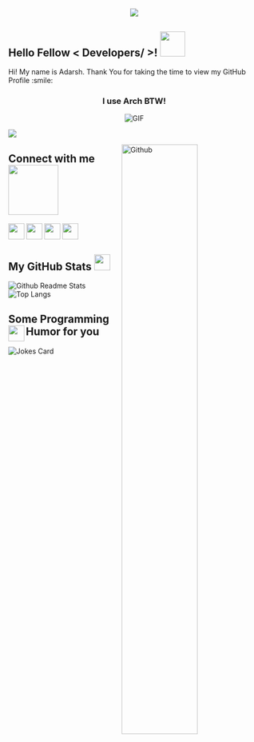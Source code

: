 <h1 align=center><img src='https://readme-typing-svg.herokuapp.com?font=JetBrains+Mono&size=22&color=96CDFB&center=true&vCenter=true&lines=Linux%2C+Python%2C+Neovim%2C+Bash'></h1>

<h2> Hello Fellow < Developers/ >! <img src = "https://raw.githubusercontent.com/MartinHeinz/MartinHeinz/master/wave.gif" width = 50px> </h2>
<p align='center'>  
</p>
<div size='20px'> Hi! My name is Adarsh. Thank You for taking the time to view my GitHub Profile :smile: 
</div>
  
<h3 align="center"> I use Arch BTW! </h3>
<p align="center">
<img align="center" alt="GIF" src="https://static.apester.com/user-images/66/66990c9c68ef205ac02683b905a15dc5.gif" /></p>

  
![](https://komarev.com/ghpvc/?username=theCode-Breaker&color=F28FAD&style=flat-square)

<img width="55%" align="right" alt="Github" src="https://raw.githubusercontent.com/onimur/.github/master/.resources/git-header.svg" />

<h2> Connect with me <img src='https://raw.githubusercontent.com/ShahriarShafin/ShahriarShafin/main/Assets/handshake.gif' width="100px"> </h2>
<a href = 'https://www.github.com/theCode-Breaker'> <img width = '32px' align= 'center' src="https://cdn-icons-png.flaticon.com/512/733/733553.png"/></a>
<a href = 'https://gitlab.com/theCode-Breaker'> <img width = '32px' align= 'center' src="https://cdn-icons-png.flaticon.com/512/5968/5968853.png"/></a>
<a href = 'https://discord.com/users/896349938034819163'> <img width = '32px' align= 'center' src="https://cdn-icons-png.flaticon.com/512/2111/2111370.png"/></a>
<a href = 'https://t.me/theCode_Breaker'> <img width = '32px' align= 'center' src="https://cdn-icons-png.flaticon.com/512/2111/2111646.png"/></a>

<h2> My GitHub Stats <img src='https://media1.giphy.com/media/du3J3cXyzhj75IOgvA/giphy.gif?cid=ecf05e47x2g034i9pzwtzzsd3xgg2w9nr94t4tflbbgo3008&rid=giphy.gif' width='32px'> </h2>
  
![Github Readme Stats](https://github-readme-stats.vercel.app/api?username=theCode-Breaker&show_icons=true&bg_color=161320&text_color=D9E0EE&icon_color=DDB6F2&title_color=96CDFB)
![Top Langs](https://github-readme-stats.vercel.app/api/top-langs/?username=theCode-Breaker&layout=compact&bg_color=161320&text_color=D9E0EE&icon_color=DDB6F2&title_color=96CDFB)

<h2> Some Programming Humor for you <img align ='left' 
src='https://media2.giphy.com/media/UQDSBzfyiBKvgFcSTw/giphy.gif?cid=ecf05e47p3cd513axbek3f56ti3jzizq8hincw20jauyyfyw&rid=giphy.gif' width = '32px'></h2>

![Jokes Card](https://readme-jokes.vercel.app/api?hideBorder&theme=tokyonight)
